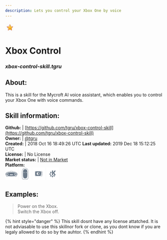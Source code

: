 ```yaml
--- 
description: Lets you control your Xbox One by voice
---
```


![](../.gitbook/assets/star.png)  
# Xbox Control  
### _xbox-control-skill.tgru_  
## About:  
This is a skill for the Mycroft AI voice assistant, which enables you to control your Xbox One with voice commands.

## Skill information:  
**Github:** | [https://github.com/tgru/xbox-control-skill](https://github.com/tgru/xbox-control-skill)  
**Owner:** | [@tgru](https://github.com/tgru)  
**Created:** | 2018 Oct 16 18:49:26 UTC  **Last updated:** 2019 Dec 18 15:12:25 UTC  
**License:** | No License  
**Market status:** | [Not in Market](https://market.mycroft.ai/skill/)  
**Platform:**  
 ![](../.gitbook/assets/mark-1-icon.png)  ![](../.gitbook/assets/mark-2-icon.png)  ![](../.gitbook/assets/picroft-icon.png)  ![](../.gitbook/assets/kde.png)   
## Examples:  
> Power on the Xbox.  
> Switch the Xbox off.  
  
{% hint style="danger" %}
This skill dosnt have any license attatched. It is not adviasable to use this skillnor fork or clone, as you dont know if you are legaly allowed to do so by the auhtor.
{% endhint %}
